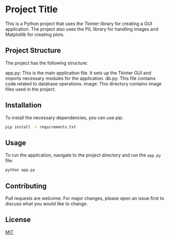 # Project Title

This is a Python project that uses the Tkinter library for creating a GUI application. The project also uses the PIL library for handling images and Matplotlib for creating plots.

## Project Structure

The project has the following structure:

app.py: This is the main application file. It sets up the Tkinter GUI and imports necessary modules for the application.
db.py: This file contains code related to database operations.
image: This directory contains image files used in the project.

## Installation

To install the necessary dependencies, you can use pip:

```sh
pip install -r requirements.txt
```

## Usage

To run the application, navigate to the project directory and run the `app.py` file:

```sh
python app.py
```

## Contributing

Pull requests are welcome. For major changes, please open an issue first to discuss what you would like to change.

## License

[MIT](https://choosealicense.com/licenses/mit/)
